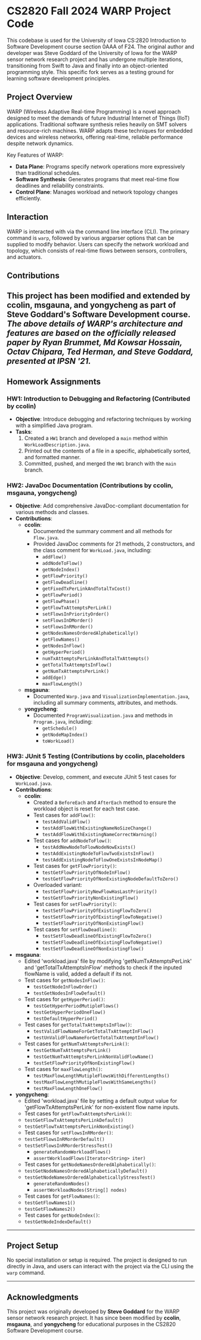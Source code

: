 # CS2820 Fall 2024 WARP Project Code

This codebase is used for the University of Iowa CS:2820 Introduction to Software Development course section 0AAA of F24. The original author and developer was Steve Goddard of the University of Iowa for the WARP sensor network research project and has undergone multiple iterations, transitioning from Swift to Java and finally into an object-oriented programming style. This specific fork serves as a testing ground for learning software development principles.

## Project Overview

WARP (Wireless Adaptive Real-time Programming) is a novel approach designed to meet the demands of future Industrial Internet of Things (IIoT) applications. Traditional software synthesis relies heavily on SMT solvers and resource-rich machines. WARP adapts these techniques for embedded devices and wireless networks, offering real-time, reliable performance despite network dynamics.

Key Features of WARP:
- **Data Plane**: Programs specify network operations more expressively than traditional schedules.
- **Software Synthesis**: Generates programs that meet real-time flow deadlines and reliability constraints.
- **Control Plane**: Manages workload and network topology changes efficiently.

## Interaction

WARP is interacted with via the command line interface (CLI). The primary command is `warp`, followed by various argparser options that can be supplied to modify behavior. Users can specify the network workload and topology, which consists of real-time flows between sensors, controllers, and actuators.

## Contributions

This project has been modified and extended by **ccolin**, **msgauna**, and **yongycheng** as part of Steve Goddard's Software Development course.
*The above details of WARP's architecture and features are based on the officially released paper by Ryan Brummet, Md Kowsar Hossain, Octav Chipara, Ted Herman, and Steve Goddard, presented at IPSN '21.*
---

## Homework Assignments

### HW1: Introduction to Debugging and Refactoring (Contributed by ccolin)
- **Objective**: Introduce debugging and refactoring techniques by working with a simplified Java program.
- **Tasks**:
  1. Created a `HW1` branch and developed a `main` method within `WorkLoadDescription.java`.
  2. Printed out the contents of a file in a specific, alphabetically sorted, and formatted manner.
  3. Committed, pushed, and merged the `HW1` branch with the `main` branch.

### HW2: JavaDoc Documentation (Contributions by ccolin, msgauna, yongycheng)
- **Objective**: Add comprehensive JavaDoc-compliant documentation for various methods and classes.
- **Contributions**:
  - **ccolin**:
    - Documented the summary comment and all methods for `Flow.java`.
    - Provided JavaDoc comments for 21 methods, 2 constructors, and the class comment for `WorkLoad.java`, including:
      - `addFlow()`
      - `addNodeToFlow()`
      - `getNodeIndex()`
      - `getFlowPriority()`
      - `getFlowDeadline()`
      - `getFixedTxPerLinkAndTotalTxCost()`
      - `getFlowPeriod()`
      - `getFlowPhase()`
      - `getFlowTxAttemptsPerLink()`
      - `setFlowsInPriorityOrder()`
      - `setFlowsInDMorder()`
      - `setFlowsInRMorder()`
      - `getNodesNamesOrderedAlphabetically()`
      - `getFlowNames()`
      - `getNodesInFlow()`
      - `getHyperPeriod()`
      - `numTxAttemptsPerLinkAndTotalTxAttempts()`
      - `getTotalTxAttemptsInFlow()`
      - `getNumTxAttemptsPerLink()`
      - `addEdge()`
      - `maxFlowLength()`
  - **msgauna**:
    - Documented `Warp.java` and `VisualizationImplementation.java`, including all summary comments, attributes, and methods.
  - **yongycheng**:
    - Documented `ProgramVisualization.java` and methods in `Program.java`, including:
      - `getSchedule()`
      - `getNodeMapIndex()`
      - `toWorkLoad()`

### HW3: JUnit 5 Testing (Contributions by ccolin, placeholders for msgauna and yongycheng)
- **Objective**: Develop, comment, and execute JUnit 5 test cases for `WorkLoad.java`.
- **Contributions**:
  - **ccolin**:
    - Created a `BeforeEach` and `AfterEach` method to ensure the workload object is reset for each test case.
    - Test cases for `addFlow()`:
      - `testAddValidFlow()`
      - `testAddFlowWithExistingNameNoSizeChange()`
      - `testAddFlowWithExistingNameCorrectWarning()`
    - Test cases for `addNodeToFlow()`:
      - `testAddNewNodeToFlowNodeNowExists()`
      - `testAddExistingNodeToFlowTwoExistsInFlow()`
      - `testAddExistingNodeToFlowOneExistsInNodeMap()`
    - Test cases for `getFlowPriority()`:
      - `testGetFlowPriorityOfNodeInFlow()`
      - `testGetFlowPriorityOfNonExistingNodeDefaultToZero()`
    - Overloaded variant:
      - `testGetFlowPriorityNewFlowHasLastPriority()`
      - `testGetFlowPriorityNonExistingFlow()`
    - Test cases for `setFlowPriority()`:
      - `testSetFlowPriorityOfExistingFlowToZero()`
      - `testSetFlowPriorityOfExistingFlowToNegative()`
      - `testSetFlowPriorityOfNonExistingFlow()`
    - Test cases for `setFlowDeadline()`:
      - `testSetFlowDeadlineOfExistingFlowToZero()`
      - `testSetFlowDeadlineOfExistingFlowToNegative()`
      - `testSetFlowDeadlineOfNonExistingFlow()`
 - **msgauna**: <br>
  	- Edited 'workload.java' file by modifying 'getNumTxAttemptsPerLink' and 'getTotalTxAttemptsInFlow' methods to check if the inputed flowName is valid, added a default if its not. 
    - Test cases for `getNodesInFlow()`:
      - `testGetNodeInFlowOrder()`
      - `testGetNodesInFlowDefault()`
    - Test cases for `getHyperPeriod()`:
      - `testGetHyperPeriodMutipleFlows()`
      - `testGetHyperPeriodOneFlow()`
      - `testDefaultHyperPeriod()`
    - Test cases for `getTotalTxAttemptsInFlow()`:
      - `testValidFlowNameForGetTotalTxAttemptInFlow()`
      - `testUnValidFlowNameForGetTotalTxAttemptInFlow()`
    - Test cases for `getNumTxAttemptsPerLink()`:
      - `testGetNumTxAttemptsPerLink()`
      - `testGetNumTxAttemptsPerLinkNonValidFlowName()`
      - `testSetFlowPriorityOfNonExistingFlow()`
    - Test cases for `maxFlowLength()`:
      - `testMaxFlowLengthMutipleFlowsWithDifferentLengths()`
      - `testMaxFlowLengthMutipleFlowsWithSameLengths()`
      - `testMaxFlowLengthOneFlow()`
- **yongycheng**:  
  	- Edited 'workload.java' file by setting a default output value for 'getFlowTxAttemptsPerLink' for non-existent flow name inputs.
    - Test cases for `getFlowTxAttemptsPerLink()`:
    - `testGetFlowTxAttemptsPerLinkDefault()`
    - `testGetFlowTxAttemptsPerLinkNonExisting()`
    - Test cases for `setFlowsInRMorder()`:
    - `testSetFlowsInRMorderDefault()`
    - `testSetFlowsInRMorderStressTest()`
        - `generateRandomWorkloadFlows()`
        - `assertWorkloadFlows(Iterator<String> iter)`
    - Test cases for `getNodeNamesOrderedAlphabetically()`:
    - `testGetNodeNamesOrderedAlphabeticallyDefault()`
    - `testGetNodeNamesOrderedAlphabeticallyStressTest()`
        - `generateRandomNodes()`
        - `assertWorkloadNodes(String[] nodes)`
    - Test cases for `getFlowNames()`:
    - `testGetFlowNames1()`
    - `testGetFlowNames2()`
    - Test cases for `getNodeIndex()`:
    - `testGetNodeIndexDefault()`
        

  		

---

## Project Setup

No special installation or setup is required. The project is designed to run directly in Java, and users can interact with the project via the CLI using the `warp` command.

---

## Acknowledgments

This project was originally developed by **Steve Goddard** for the WARP sensor network research project. It has since been modified by **ccolin**, **msgauna**, and **yongycheng** for educational purposes in the CS2820 Software Development course.
